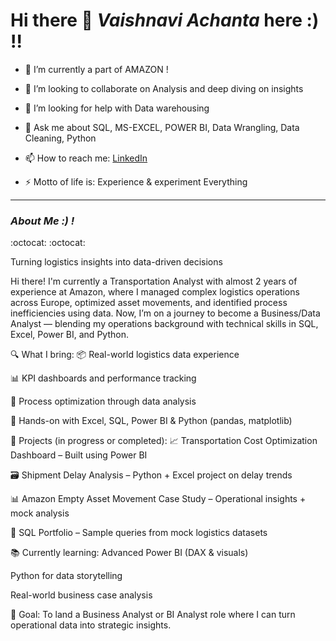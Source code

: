 # Hi there 👋 _Vaishnavi Achanta_ here :) !!

- 🌱 I’m currently a part of AMAZON !

- 👯 I’m looking to collaborate on Analysis and deep diving on insights
- 🤔 I’m looking for help with Data warehousing 
- 💬 Ask me about SQL, MS-EXCEL, POWER BI, Data Wrangling, Data Cleaning, Python
- 📫 How to reach me: [LinkedIn](https://www.linkedin.com/in/achantavaishnavi)
- ⚡ Motto of life is: Experience & experiment Everything 

<hr>

### _About Me :) !_ 
:octocat:
:octocat:
<p>Turning logistics insights into data-driven decisions

Hi there! I'm currently a Transportation Analyst with almost 2 years of experience at Amazon, where I managed complex logistics operations across Europe, optimized asset movements, and identified process inefficiencies using data. Now, I’m on a journey to become a Business/Data Analyst — blending my operations background with technical skills in SQL, Excel, Power BI, and Python.

🔍 What I bring:
📦 Real-world logistics data experience

📊 KPI dashboards and performance tracking

🔄 Process optimization through data analysis

🧮 Hands-on with Excel, SQL, Power BI & Python (pandas, matplotlib)

🚀 Projects (in progress or completed):
📈 Transportation Cost Optimization Dashboard – Built using Power BI

🗃️ Shipment Delay Analysis – Python + Excel project on delay trends

📊 Amazon Empty Asset Movement Case Study – Operational insights + mock analysis

🧰 SQL Portfolio – Sample queries from mock logistics datasets

📚 Currently learning:
Advanced Power BI (DAX & visuals)

Python for data storytelling

Real-world business case analysis

🎯 Goal:
To land a Business Analyst or BI Analyst role where I can turn operational data into strategic insights.</p>



<!--
**vaishnavityra712/vaishnavityra712** is a ✨ _special_ ✨ repository because its `README.md` (this file) appears on your GitHub profile.

Here are some ideas to get you started:

- 🔭 I’m currently working on ...
- 🌱 I’m currently learning ...
- 👯 I’m looking to collaborate on ...
- 🤔 I’m looking for help with ...
- 💬 Ask me about ...
- 📫 How to reach me: ...
- 😄 Pronouns: ...
- ⚡ Fun fact: ...


-->
